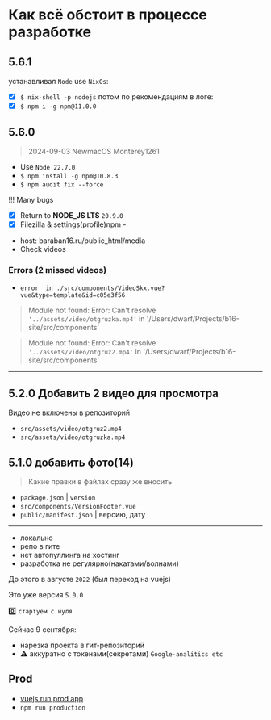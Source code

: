 # Как всё обстоит в процессе разработке

## 5.6.1
устанавливал `Node` use `NixOs`:
- [x] `$ nix-shell -p nodejs`
потом по рекомендациям в логе:
- [x] `$ npm i -g npm@11.0.0`

<!-- TODO: вернуть(подключить) метрику -->

## 5.6.0

> 2024-09-03 NewmacOS Monterey1261

- Use `Node 22.7.0`
- `$ npm install -g npm@10.8.3`
- `$ npm audit fix --force`

!!! Many bugs

- [x] Return to **NODE_JS LTS** `20.9.0`
- [x] Filezilla & settings(profile)npm -
- host: baraban16.ru/public_html/media
 - Check videos

### Errors (2 missed videos)

-  `error  in ./src/components/VideoSkx.vue?vue&type=template&id=c05e3f56`
> Module not found: Error: Can't resolve `'../assets/video/otgruzka.mp4'` in '/Users/dwarf/Projects/b16-site/src/components'

> Module not found: Error: Can't resolve `'../assets/video/otgruz2.mp4'` in '/Users/dwarf/Projects/b16-site/src/components'


---

## 5.2.0 Добавить 2 видео для просмотра

Видео не включены в репозиторий

- `src/assets/video/otgruz2.mp4`
- `src/assets/video/otgruzka.mp4`

## 5.1.0 добавить фото(14)

> Какие правки в файлах сразу же вносить

- `package.json` | `version`
- `src/components/VersionFooter.vue`
- `public/manifest.json` | версию, дату

---

- локально
- репо в гите
- нет автопуллинга на хостинг
- разработка не регулярно(накатами/волнами)

До этого в августе `2022` (был переход на vuejs)

Это уже версия `5.0.0`

:zero: `стартуем с нуля`

Сейчас 9 сентября:

- нарезка проекта в гит-репозиторий
- :warning: аккуратно с токенами(секретами) `Google-analitics etc`

## Prod

- [vuejs run prod app](https://stackoverflow.com/questions/47034452/how-to-run-production-site-after-build-vue-cli)
- `npm run production`
